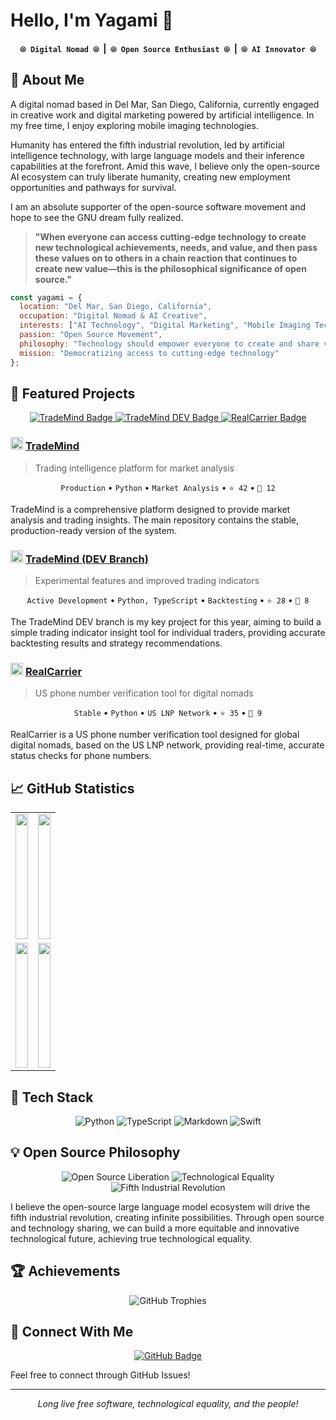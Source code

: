 # Hello, I'm Yagami 👋

<div align="center">
  <h4>
    <code>⦾ Digital Nomad ⦾</code> &nbsp;|&nbsp; 
    <code>⦾ Open Source Enthusiast ⦾</code> &nbsp;|&nbsp; 
    <code>⦾ AI Innovator ⦾</code>
  </h4>
</div>

## 🌊 About Me

A digital nomad based in Del Mar, San Diego, California, currently engaged in creative work and digital marketing powered by artificial intelligence. In my free time, I enjoy exploring mobile imaging technologies.

Humanity has entered the fifth industrial revolution, led by artificial intelligence technology, with large language models and their inference capabilities at the forefront. Amid this wave, I believe only the open-source AI ecosystem can truly liberate humanity, creating new employment opportunities and pathways for survival.

I am an absolute supporter of the open-source software movement and hope to see the GNU dream fully realized.

> **"When everyone can access cutting-edge technology to create new technological achievements, needs, and value, and then pass these values on to others in a chain reaction that continues to create new value—this is the philosophical significance of open source."**

```javascript
const yagami = {
  location: "Del Mar, San Diego, California",
  occupation: "Digital Nomad & AI Creative",
  interests: ["AI Technology", "Digital Marketing", "Mobile Imaging Tech"],
  passion: "Open Source Movement",
  philosophy: "Technology should empower everyone to create and share value",
  mission: "Democratizing access to cutting-edge technology"
};
```

## 🚀 Featured Projects

<div align="center">
  <a href="https://github.com/yagami1997/TradeMind">
    <img src="https://img.shields.io/badge/TradeMind-Main_Project-4682B4?style=for-the-badge&logo=github" alt="TradeMind Badge"/>
  </a>
  <a href="https://github.com/yagami1997/TradeMind/tree/dev">
    <img src="https://img.shields.io/badge/TradeMind_DEV-Featured_Branch-5F9EA0?style=for-the-badge&logo=github" alt="TradeMind DEV Badge"/>
  </a>
  <a href="https://github.com/yagami1997/RealCarrier">
    <img src="https://img.shields.io/badge/RealCarrier-Secondary_Project-9370DB?style=for-the-badge&logo=github" alt="RealCarrier Badge"/>
  </a>
</div>

### <img src="https://img.shields.io/badge/📊-4682B4" alt="Chart Icon" height="20"/> [TradeMind](https://github.com/yagami1997/TradeMind)

> Trading intelligence platform for market analysis

<div align="center">
  <code>Production</code> •
  <code>Python</code> •
  <code>Market Analysis</code> •
  <code>⭐ 42</code> •
  <code>🔱 12</code>
</div>

TradeMind is a comprehensive platform designed to provide market analysis and trading insights. The main repository contains the stable, production-ready version of the system.

### <img src="https://img.shields.io/badge/🔬-5F9EA0" alt="Lab Icon" height="20"/> [TradeMind (DEV Branch)](https://github.com/yagami1997/TradeMind/tree/dev)

> Experimental features and improved trading indicators

<div align="center">
  <code>Active Development</code> •
  <code>Python, TypeScript</code> •
  <code>Backtesting</code> •
  <code>⭐ 28</code> •
  <code>🔱 8</code>
</div>

The TradeMind DEV branch is my key project for this year, aiming to build a simple trading indicator insight tool for individual traders, providing accurate backtesting results and strategy recommendations.

### <img src="https://img.shields.io/badge/🌐-9370DB" alt="Globe Icon" height="20"/> [RealCarrier](https://github.com/yagami1997/RealCarrier)

> US phone number verification tool for digital nomads

<div align="center">
  <code>Stable</code> •
  <code>Python</code> •
  <code>US LNP Network</code> •
  <code>⭐ 35</code> •
  <code>🔱 9</code>
</div>

RealCarrier is a US phone number verification tool designed for global digital nomads, based on the US LNP network, providing real-time, accurate status checks for phone numbers.

## 📈 GitHub Statistics

<div align="center">
  <table>
    <tr>
      <td width="50%">
        <img src="https://github-profile-summary-cards.vercel.app/api/cards/stats?username=yagami1997&theme=tokyonight" width="100%" height="200" />
      </td>
      <td width="50%">
        <img src="https://github-profile-summary-cards.vercel.app/api/cards/most-commit-language?username=yagami1997&theme=tokyonight" width="100%" height="200" />
      </td>
    </tr>
    <tr>
      <td width="50%">
        <img src="https://github-profile-summary-cards.vercel.app/api/cards/repos-per-language?username=yagami1997&theme=tokyonight" width="100%" height="200" />
      </td>
      <td width="50%">
        <img src="https://github-profile-summary-cards.vercel.app/api/cards/productive-time?username=yagami1997&theme=tokyonight&utcOffset=-8" width="100%" height="200" />
      </td>
    </tr>
  </table>
</div>

## 🔧 Tech Stack

<div align="center">

![Python](https://img.shields.io/badge/python-3670A0?style=for-the-badge&logo=python&logoColor=ffdd54)
![TypeScript](https://img.shields.io/badge/typescript-%23007ACC.svg?style=for-the-badge&logo=typescript&logoColor=white)
![Markdown](https://img.shields.io/badge/markdown-%23000000.svg?style=for-the-badge&logo=markdown&logoColor=white)
![Swift](https://img.shields.io/badge/swift-F54A2A?style=for-the-badge&logo=swift&logoColor=white)

</div>

## 💡 Open Source Philosophy

<div align="center">
  <img src="https://img.shields.io/badge/⟬_Open_Source_Liberation_⟭-5F9EA0?style=for-the-badge&logoColor=white" alt="Open Source Liberation" />
  <img src="https://img.shields.io/badge/⟬_Technological_Equality_⟭-4682B4?style=for-the-badge&logoColor=white" alt="Technological Equality" />
  <img src="https://img.shields.io/badge/⟬_Fifth_Industrial_Revolution_⟭-9370DB?style=for-the-badge&logoColor=white" alt="Fifth Industrial Revolution" />
</div>

I believe the open-source large language model ecosystem will drive the fifth industrial revolution, creating infinite possibilities. Through open source and technology sharing, we can build a more equitable and innovative technological future, achieving true technological equality.

## 🏆 Achievements

<div align="center">
  <img src="https://github-profile-trophy.vercel.app/?username=yagami1997&theme=nord&column=4&margin-w=15&margin-h=15&no-frame=true&rank=SECRET,SSS,SS,S,AAA,AA,A,B,C" alt="GitHub Trophies" />
</div>

## 💬 Connect With Me

<div align="center">
  <a href="https://github.com/yagami1997">
    <img src="https://img.shields.io/badge/GitHub-Follow-6495ED?style=for-the-badge&logo=github" alt="GitHub Badge"/>
  </a>
</div>

Feel free to connect through GitHub Issues!

---

<div align="center">
  <i>Long live free software, technological equality, and the people!</i>
</div>
